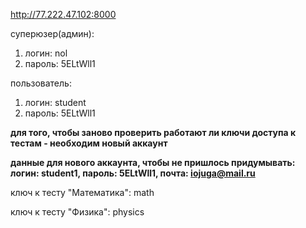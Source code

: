http://77.222.47.102:8000

суперюзер(админ):
1) логин: nol
2) пароль: 5ELtWll1

пользователь:
1) логин: student
2) пароль: 5ELtWll1

**для того, чтобы заново проверить работают ли ключи доступа к тестам - необходим новый аккаунт**

**данные для нового аккаунта, чтобы не пришлось придумывать: логин: student1, пароль: 5ELtWll1, почта: iojuga@mail.ru**

ключ к тесту "Математика": math

ключ к тесту "Физика": physics
